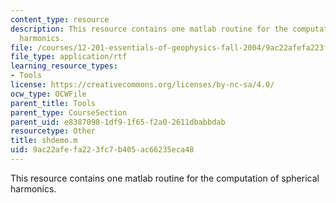 ```yaml
---
content_type: resource
description: This resource contains one matlab routine for the computation of spherical
  harmonics.
file: /courses/12-201-essentials-of-geophysics-fall-2004/9ac22afefa223fc7b405ac66235eca48_shdemo.m
file_type: application/rtf
learning_resource_types:
- Tools
license: https://creativecommons.org/licenses/by-nc-sa/4.0/
ocw_type: OCWFile
parent_title: Tools
parent_type: CourseSection
parent_uid: e8387098-1df9-1f65-f2a0-2611dbabbdab
resourcetype: Other
title: shdemo.m
uid: 9ac22afe-fa22-3fc7-b405-ac66235eca48
---
```

This resource contains one matlab routine for the computation of spherical harmonics.